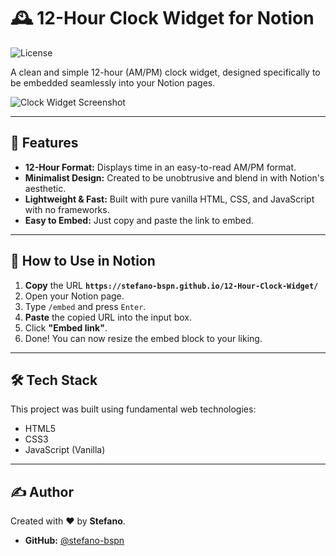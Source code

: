 # 🕰️ 12-Hour Clock Widget for Notion

![License](https://img.shields.io/badge/license-MIT-green)

A clean and simple 12-hour (AM/PM) clock widget, designed specifically to be embedded seamlessly into your Notion pages.

![Clock Widget Screenshot](https://i.imgur.com/utiaFGw.png)

---

## 🚀 Features

- **12-Hour Format:** Displays time in an easy-to-read AM/PM format.
- **Minimalist Design:** Created to be unobtrusive and blend in with Notion's aesthetic.
- **Lightweight & Fast:** Built with pure vanilla HTML, CSS, and JavaScript with no frameworks.
- **Easy to Embed:** Just copy and paste the link to embed.

---

## 📝 How to Use in Notion

1.  **Copy** the URL **`https://stefano-bspn.github.io/12-Hour-Clock-Widget/`**
2.  Open your Notion page.
3.  Type `/embed` and press `Enter`.
4.  **Paste** the copied URL into the input box.
5.  Click **"Embed link"**.
6.  Done! You can now resize the embed block to your liking.

---

## 🛠️ Tech Stack

This project was built using fundamental web technologies:

- HTML5
- CSS3
- JavaScript (Vanilla)

---

## ✍️ Author

Created with ❤️ by **Stefano**.

- **GitHub:** [@stefano-bspn](https://github.com/stefano-bspn)
